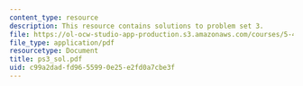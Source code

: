 ```yaml
---
content_type: resource
description: This resource contains solutions to problem set 3.
file: https://ol-ocw-studio-app-production.s3.amazonaws.com/courses/5-451-chemistry-of-biomolecules-i-fall-2005/c99a2dadfd9655990e25e2fd0a7cbe3f_ps3_sol.pdf
file_type: application/pdf
resourcetype: Document
title: ps3_sol.pdf
uid: c99a2dad-fd96-5599-0e25-e2fd0a7cbe3f
---
```

